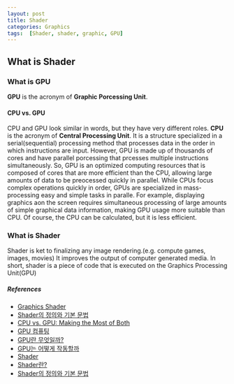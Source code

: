 ```yaml
---
layout: post
title: Shader
categories: Graphics
tags:  [Shader, shader, graphic, GPU]
---
```


## What is Shader
### What is GPU
**GPU** is the acronym of **Graphic Porcessing Unit**. 

#### CPU vs. GPU
CPU and GPU look similar in words, but they have very different roles.
**CPU** is the acronym of **Central Processing Unit**. It is a structure specialized in a serial(sequential) processing method that processes data in the order in which instructions are input. However, GPU is made up of thousands of cores and have parallel porcessing that prcesses multiple instructions simultaneously. So, GPU is an optimized computing resources that is composed of cores that are more efficient than the CPU, allowing large amounts of data to be preocessed quickly in parallel.
While CPUs focus complex operations quickly in order, GPUs are specialized in mass-processing easy and simple tasks in paralle.
For example, displaying graphics aon the screen requires simultaneous processing of large amounts of simple graphical data information, making GPU usage more suitable than CPU. Of course, the CPU can be calculated, but it is less efficient.


### What is Shader
Shader is ket to finalizing any image rendering.(e.g. compute games, images, movies)
It improves the output of computer generated media.
In short, shader is a piece of code that is executed on the Graphics Processing Unit(GPU)


##### References
- [Graphics Shader](https://www.cs.vu.nl/~eliens/download/literatuur-shaders.pdf)
- [Shader의 정의와 기본 문법](https://darkcatgame.tistory.com/7)
- [CPU vs. GPU: Making the Most of Both](https://www.intel.sg/content/www/xa/en/products/docs/processors/cpu-vs-gpu.html?countrylabel=Asia%20Pacific)
- [GPU 컴퓨팅](https://www.hpe.com/kr/ko/what-is/gpu-computing.html)
- [GPU란 무엇일까?](https://elice.io/newsroom/gpu_definition_and_exampless)
- [GPU는 어떻게 작동할까](https://youtu.be/ZdITviTD3VM)
- [Shader](https://thebookofshaders.com/01/?lan=kr)
- [Shader란?](https://mingyu0403.tistory.com/110)
- [Shader의 정의와 기본 문법](https://darkcatgame.tistory.com/7)